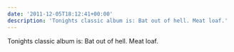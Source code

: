 ```yaml
---
date: '2011-12-05T18:12:41+00:00'
description: 'Tonights classic album is: Bat out of hell. Meat loaf.'
---
```

Tonights classic album is: Bat out of hell. Meat loaf.
